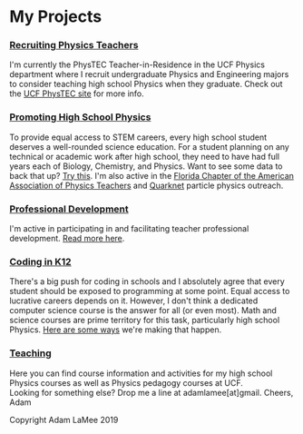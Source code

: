 # My Projects  

### <a href="https://physics.cos.ucf.edu/phystec">Recruiting Physics Teachers</a>  
I'm currently the PhysTEC Teacher-in-Residence in the UCF Physics department where I recruit undergraduate Physics and Engineering majors to consider teaching high school Physics when they graduate. Check out the <a href="https://physics.cos.ucf.edu/phystec">UCF PhysTEC site</a> for more info.  

### <a href="./whyPhysics.html">Promoting High School Physics</a>  
To provide equal access to STEM careers, every high school student deserves a well-rounded science education. For a student planning on any technical or academic work after high school, they need to have had full years each of Biology, Chemistry, and Physics. Want to see some data to back that up? <a href="https://drive.google.com/open?id=1oaeN8c1XEUCssIOQKnOFNt7f63zYMXY1Whj06d4N8bo">Try this</a>. I'm also active in the <a href="http://flaapt.us/">Florida Chapter of the American Association of Physics Teachers</a> and <a href="https://quarknet.i2u2.org/">Quarknet</a> particle physics outreach.  

### <a href="https://docs.google.com/document/d/1K1fRnznLXvPehSuBASon93PhFCKRc_r6-czXGQJ66rY/edit?usp=sharing">Professional Development</a>  
I'm active in participating in and facilitating teacher professional development. <a href="https://docs.google.com/document/d/1K1fRnznLXvPehSuBASon93PhFCKRc_r6-czXGQJ66rY/edit?usp=sharing">Read more here</a>.  

### <a href="./coding.html">Coding in K12</a>  
There's a big push for coding in schools and I absolutely agree that every student should be exposed to programming at some point. Equal access to lucrative careers depends on it. However, I don't think a dedicated computer science course is the answer for all (or even most). Math and science courses are prime territory for this task, particularly high school Physics. <a href="./coding.html">Here are some ways</a> we're making that happen.  

### <a href="./teaching.html">Teaching</a>  
Here you can find course information and activities for my high school Physics courses as well as Physics pedagogy courses at UCF.  
Looking for something else? Drop me a line at adamlamee[at]gmail. Cheers, Adam  

Copyright Adam LaMee 2019  
